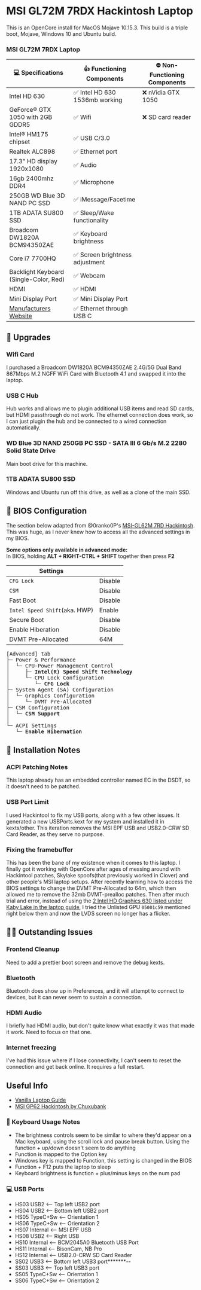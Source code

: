 #  MSI GL72M 7RDX Hackintosh Laptop

This is an OpenCore install for MacOS Mojave 10.15.3. This build is a triple boot, Mojave, Windows 10 and Ubuntu build.

### MSI GL72M 7RDX Laptop 
| :computer: Specifications | :thumbsup: Functioning Components | :no_entry: Non-Functioning Components |
|--|--|--|
| Intel HD 630 | :white_check_mark: Intel HD 630 1536mb working | :x: nVidia GTX 1050 |
| GeForce® GTX 1050 with 2GB GDDR5 | :white_check_mark: Wifi | :x: SD card reader |
| Intel® HM175 chipset | :white_check_mark: USB C/3.0 | |
| Realtek ALC898 | :white_check_mark: Ethernet port | |
| 17.3" HD display 1920x1080 | :white_check_mark: Audio | |  
| 16gb 2400mhz DDR4 | :white_check_mark: Microphone | |
| 250GB WD Blue 3D NAND PC SSD | :white_check_mark: iMessage/Facetime | |
| 1TB ADATA SU800 SSD | :white_check_mark: Sleep/Wake functionality | |
| Broadcom DW1820A BCM94350ZAE  | :white_check_mark: Keyboard brightness | |
| Core i7 7700HQ | :white_check_mark: Screen brightness adjustment | |
| Backlight Keyboard (Single-Color, Red) | :white_check_mark: Webcam | |
| HDMI | :white_check_mark: HDMI | |
| Mini Display Port | :white_check_mark: Mini Display Port | |
|[Manufacturers Website](https://www.msi.com/Laptop/GL72M-7RDX/Specification) | :white_check_mark: Ethernet through USB C | |


## :muscle: Upgrades

### Wifi Card
I purchased a Broadcom DW1820A BCM94350ZAE 2.4G/5G Dual Band 867Mbps M.2 NGFF WiFi Card with Bluetooth 4.1 and swapped it into the laptop. 

### USB C Hub
Hub works and allows me to plugin additional USB items and read SD cards, but HDMI passthrough do not work. The ethernet connection does work, so I can just plugin the hub and be connected to a wired connection automatically.

### WD Blue 3D NAND 250GB PC SSD - SATA III 6 Gb/s M.2 2280 Solid State Drive
Main boot drive for this machine.

### 1TB ADATA SU800 SSD
Windows and Ubuntu run off this drive, as well as a clone of the main SSD.

## :older_man: BIOS Configuration
The section below adapted from @0ranko0P's [MSI-GL62M 7RD Hackintosh](https://github.com/0ranko0P/GL62M-7RD-Hackintosh/blob/Catalina_DW1820A/README.md). This was huge, as I never knew how to access all the advanced settings in my BIOS.

**Some options only available in advanced mode:**\
In BIOS, holding **ALT + RIGHT-CTRL + SHIFT** together then press **F2**

| Settings |  |
|--|--|
| `CFG Lock` | Disable |
| `CSM` | Disable |
| Fast Boot | Disable |
| `Intel Speed Shift`(aka. HWP) | Enable |
| Secure Boot | Disable |
| Enable Hiberation | Disable |
| DVMT Pre-Allocated | 64M |

<pre>
[Advanced] tab
├─ Power & Performance
│  └─ CPU-Power Management Control
│     ├─ <b>Intel(R) Speed Shift Technology</b>
│     └─ CPU Lock Configuration
│        └─ <b>CFG Lock</b>
├─ System Agent (SA) Configuration
│  └─ Graphics Configuration
│     └─ DVMT Pre-Allocated
├─ CSM Configuration
│  └─ <b>CSM Support</b>
│   
└─ ACPI Settings
   └─ <b>Enable Hibernation</b>
</pre>

## :notebook_with_decorative_cover: Installation Notes

### ACPI Patching Notes
This laptop already has an embedded controller named EC in the DSDT, so it doesn't need to be patched.

### USB Port Limit 
I used Hackintool to fix my USB ports, along with a few other issues. It generated a new USBPorts.kext for my system and installed it in kexts/other. This iteration removes the MSI EPF USB and USB2.0-CRW SD Card Reader, as they serve no purpose.  

### Fixing the framebuffer
This has been the bane of my existence when it comes to this laptop. I finally got it working with OpenCore after ages of messing around with Hackintool patches, Skylake spoofs(that previously worked in Clover) and other people's MSI laptop setups. After recently learning how to access the BIOS settings to change the DVMT Pre-Allocated to 64m, which then allowed me to remove the 32mb DVMT-prealloc patches. Then after much trial and error, instead of using the [2 Intel HD Graphics 630 listed under Kaby Lake in the laptop guide](https://dortania.github.io/oc-laptop-guide/prepare-install-macos/display-configuration.html), I tried the Unlisted GPU `05001c59` mentioned right below them and now the LVDS screen no longer has a flicker. 

## :man_facepalming: Outstanding Issues

### Frontend Cleanup
Need to add a prettier boot screen and remove the debug kexts. 

### Bluetooth
Bluetooth does show up in Preferences, and it will attempt to connect to devices, but it can never seem to sustain a connection. 

### HDMI Audio 
I briefly had HDMI audio, but don't quite know what exactly it was that made it work. Need to focus on that one.

### Internet freezing
I've had this issue where if I lose connectivity, I can't seem to reset the connection and get back online. It requires a full restart. 

## Useful Info
- [Vanilla Laptop Guide](https://dortania.github.io/oc-laptop-guide/)
- [MSI GP62 Hackintosh by Chuxubank](https://github.com/chuxubank/MSI-GP62-Hackintosh)

### :low_brightness: Keyboard Usage Notes
- The brightness controls seem to be similar to where they'd appear on a Mac keyboard, using the scroll lock and pause break button. Using the function + up/down doesn't seem to do anything
- Function is mapped to the Option key
- Windows key is mapped to Function, this setting is changed in the BIOS
- Function + F12 puts the laptop to sleep
- Keyboard brightness is function + plus/minus keys on the num pad

### :computer: USB Ports 
- HS03 USB2 <-- Top left USB2 port
- HS04 USB2 <-- Bottom left USB2 port
- HS05 TypeC+Sw <-- Orientation 1
- HS06 TypeC+Sw <-- Orientation 2
- HS07 Internal <-- MSI EPF USB
- HS08 USB2 <-- Right USB
- HS10 Internal <-- BCM2045A0 Bluetooth USB Port
- HS11 Internal <-- BisonCam, NB Pro
- HS12 Internal <-- USB2.0-CRW SD Card Reader
- SS02 USB3 <-- Bottom left USB3 port*******--
- SS03 USB3 <-- Top left USB3 port
- SS05 TypeC+Sw <-- Orientation 1
- SS06 TypeC+Sw <-- Orientation 2
